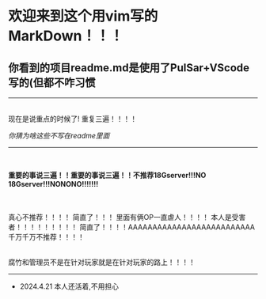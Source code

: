 # 欢迎来到这个用vim写的MarkDown！！！
## 你看到的项目**readme.md**是使用了PulSar+VScode写的(但都不咋习惯



--------



<br>
现在是说重点的时候了!
重复三遍！！！！

*你猜为啥这些不写在readme里面*

----------------------------------------------------------
<br>

**重要的事说三遍！！重要的事说三遍！！不推荐18Gserver!!!NO 18Gserver!!!NONONO!!!!!!!**

<br><br>
真心不推荐！！！！
简直了！！！
里面有俩OP一直虐人！！！！
本人是受害者！！！！！！！！！
简直了！！！！AAAAAAAAAAAAAAAAAAAAAAAAAA
千万千万不推荐！！！！



<br>
腐竹和管理员不是在针对玩家就是在针对玩家的路上！！！！

------------------------------------------------------------
* 2024.4.21
本人还活着,不用担心